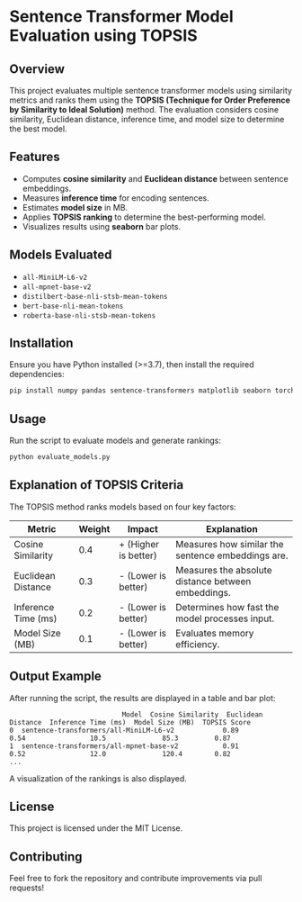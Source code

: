 # Sentence Transformer Model Evaluation using TOPSIS

## Overview

This project evaluates multiple sentence transformer models using similarity metrics and ranks them using the **TOPSIS (Technique for Order Preference by Similarity to Ideal Solution)** method. The evaluation considers cosine similarity, Euclidean distance, inference time, and model size to determine the best model.

## Features

- Computes **cosine similarity** and **Euclidean distance** between sentence embeddings.
- Measures **inference time** for encoding sentences.
- Estimates **model size** in MB.
- Applies **TOPSIS ranking** to determine the best-performing model.
- Visualizes results using **seaborn** bar plots.

## Models Evaluated

- `all-MiniLM-L6-v2`
- `all-mpnet-base-v2`
- `distilbert-base-nli-stsb-mean-tokens`
- `bert-base-nli-mean-tokens`
- `roberta-base-nli-stsb-mean-tokens`

## Installation

Ensure you have Python installed (>=3.7), then install the required dependencies:

```bash
pip install numpy pandas sentence-transformers matplotlib seaborn torch
```

## Usage

Run the script to evaluate models and generate rankings:

```bash
python evaluate_models.py
```

## Explanation of TOPSIS Criteria

The TOPSIS method ranks models based on four key factors:

| Metric               | Weight | Impact  | Explanation |
|----------------------|--------|---------|-------------|
| Cosine Similarity   | 0.4    | + (Higher is better) | Measures how similar the sentence embeddings are. |
| Euclidean Distance  | 0.3    | - (Lower is better)  | Measures the absolute distance between embeddings. |
| Inference Time (ms) | 0.2    | - (Lower is better)  | Determines how fast the model processes input. |
| Model Size (MB)     | 0.1    | - (Lower is better)  | Evaluates memory efficiency. |

## Output Example

After running the script, the results are displayed in a table and bar plot:

```
                            Model  Cosine Similarity  Euclidean Distance  Inference Time (ms)  Model Size (MB)  TOPSIS Score
0  sentence-transformers/all-MiniLM-L6-v2            0.89                0.54                10.5              85.3         0.87
1  sentence-transformers/all-mpnet-base-v2           0.91                0.52                12.0              120.4        0.82
...
```

A visualization of the rankings is also displayed.

## License

This project is licensed under the MIT License.

## Contributing

Feel free to fork the repository and contribute improvements via pull requests!




